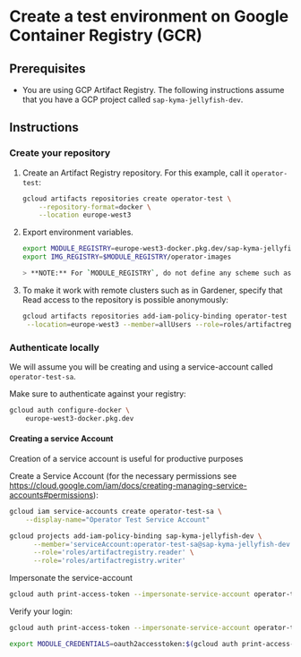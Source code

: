 # Create a test environment on Google Container Registry (GCR)

## Prerequisites

- You are using GCP Artifact Registry. 
   The following instructions assume that you have a GCP project called `sap-kyma-jellyfish-dev`. 

## Instructions

### Create your repository

1. Create an Artifact Registry repository. For this example, call it `operator-test`:

   ```sh
   gcloud artifacts repositories create operator-test \
       --repository-format=docker \
       --location europe-west3
2. Export environment variables.

   ```sh
   export MODULE_REGISTRY=europe-west3-docker.pkg.dev/sap-kyma-jellyfish-dev/operator-test
   export IMG_REGISTRY=$MODULE_REGISTRY/operator-images

   > **NOTE:** For `MODULE_REGISTRY`, do not define any scheme such as `https://`, otherwise the module isn't generated properly. The scheme is appended automatically in the operators based on the environment.

3. To make it work with remote clusters such as in Gardener, specify that Read access to the repository is possible anonymously:

   ```sh
   gcloud artifacts repositories add-iam-policy-binding operator-test \
    --location=europe-west3 --member=allUsers --role=roles/artifactregistry.reader

### Authenticate locally

We will assume you will be creating and using a service-account called `operator-test-sa`.

Make sure to authenticate against your registry:

```sh
gcloud auth configure-docker \
    europe-west3-docker.pkg.dev
```

#### Creating a service Account

Creation of a service account is useful for productive purposes

Create a Service Account (for the necessary permissions see https://cloud.google.com/iam/docs/creating-managing-service-accounts#permissions):

```sh
gcloud iam service-accounts create operator-test-sa \
    --display-name="Operator Test Service Account"
```

```sh
gcloud projects add-iam-policy-binding sap-kyma-jellyfish-dev \
      --member='serviceAccount:operator-test-sa@sap-kyma-jellyfish-dev.iam.gserviceaccount.com' \
      --role='roles/artifactregistry.reader' \
      --role='roles/artifactregistry.writer'
```

Impersonate the service-account

```sh
gcloud auth print-access-token --impersonate-service-account operator-test-sa@sap-kyma-jellyfish-dev.iam.gserviceaccount.com
```

Verify your login:

```sh
gcloud auth print-access-token --impersonate-service-account operator-test-sa@sap-kyma-jellyfish-dev.iam.gserviceaccount.com | docker login -u oauth2accesstoken --password-stdin https://europe-west3-docker.pkg.dev/sap-kyma-jellyfish-dev/operator-test
```

```sh
export MODULE_CREDENTIALS=oauth2accesstoken:$(gcloud auth print-access-token --impersonate-service-account operator-test-sa@sap-kyma-jellyfish-dev.iam.gserviceaccount.com)
```
